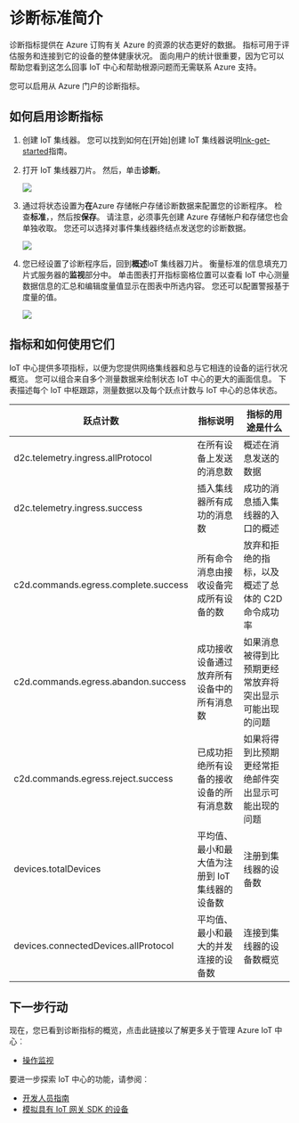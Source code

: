<properties
 pageTitle="IoT 中心诊断指标"
 description="Azure IoT 中心指标，从而使用户能够评估其资源的总体运行状况事件的概述"
 services="iot-hub"
 documentationCenter=""
 authors="nberdy"
 manager="timlt"
 editor=""/>

<tags
 ms.service="iot-hub"
 ms.devlang="na"
 ms.topic="article"
 ms.tgt_pltfrm="na"
 ms.workload="na"
 ms.date="08/11/2016"
 ms.author="nberdy"/>

# <a name="introduction-to-diagnostic-metrics"></a>诊断标准简介

诊断指标提供在 Azure 订购有关 Azure 的资源的状态更好的数据。 指标可用于评估服务和连接到它的设备的整体健康状况。 面向用户的统计很重要，因为它可以帮助您看到这怎么回事 IoT 中心和帮助根源问题而无需联系 Azure 支持。

您可以启用从 Azure 门户的诊断指标。

## <a name="how-to-enable-diagnostic-metrics"></a>如何启用诊断指标

1. 创建 IoT 集线器。 您可以找到如何在[开始]创建 IoT 集线器说明[lnk-get-started]指南。

2. 打开 IoT 集线器刀片。 然后，单击**诊断**。

    ![][1]

3. 通过将状态设置为**在**Azure 存储帐户存储诊断数据来配置您的诊断程序。 检查**标准**，，然后按**保存**。 请注意，必须事先创建 Azure 存储帐户和存储您也会单独收取。 您还可以选择对事件集线器终结点发送您的诊断数据。

    ![][2]

4. 您已经设置了诊断程序后，回到**概述**IoT 集线器刀片。 衡量标准的信息填充刀片式服务器的**监视**部分中。 单击图表打开指标窗格位置可以查看 IoT 中心测量数据信息的汇总和编辑度量值显示在图表中所选内容。 您还可以配置警报基于度量的值。

    ![][3]

## <a name="metrics-and-how-to-use-them"></a>指标和如何使用它们

IoT 中心提供多项指标，以便为您提供网络集线器和总与它相连的设备的运行状况概览。 您可以组合来自多个测量数据来绘制状态 IoT 中心的更大的画面信息。 下表描述每个 IoT 中枢跟踪，测量数据以及每个跃点计数与 IoT 中心的总体状态。

| 跃点计数 | 指标说明 | 指标的用途是什么 |
| ---- | ---- | ---- |
| d2c.telemetry.ingress.allProtocol | 在所有设备上发送的消息数 | 概述在消息发送的数据 |
| d2c.telemetry.ingress.success | 插入集线器所有成功的消息数 | 成功的消息插入集线器的入口的概述 |
| c2d.commands.egress.complete.success | 所有命令消息由接收设备完成所有设备的数 | 放弃和拒绝的指标，以及概述了总体的 C2D 命令成功率 |
| c2d.commands.egress.abandon.success | 成功接收设备通过放弃所有设备中的所有消息数 | 如果消息被得到比预期更经常放弃将突出显示可能出现的问题 |
| c2d.commands.egress.reject.success | 已成功拒绝所有设备的接收设备的所有消息数 | 如果将得到比预期更经常拒绝邮件突出显示可能出现的问题 |
| devices.totalDevices | 平均值、 最小和最大值为注册到 IoT 集线器的设备数 | 注册到集线器的设备数 |
| devices.connectedDevices.allProtocol | 平均值、 最小和最大的并发连接的设备数 | 连接到集线器的设备数概览 |

## <a name="next-steps"></a>下一步行动

现在，您已看到诊断指标的概览，点击此链接以了解更多关于管理 Azure IoT 中心︰

- [操作监视][lnk-monitor]

要进一步探索 IoT 中心的功能，请参阅︰

- [开发人员指南][lnk-devguide]
- [模拟具有 IoT 网关 SDK 的设备][lnk-gateway]

<!-- Links and images -->
[1]: media/iot-hub-metrics/enable-metrics-1.png
[2]: media/iot-hub-metrics/enable-metrics-2.png
[3]: media/iot-hub-metrics/enable-metrics-3.png

[lnk-get-started]: iot-hub-csharp-csharp-getstarted.md
[lnk-operations-monitoring]: iot-hub-operations-monitoring.md
[lnk-scaling]: iot-hub-scaling.md
[lnk-dr]: iot-hub-ha-dr.md

[lnk-monitor]: iot-hub-operations-monitoring.md

[lnk-devguide]: iot-hub-devguide.md
[lnk-gateway]: iot-hub-linux-gateway-sdk-simulated-device.md
